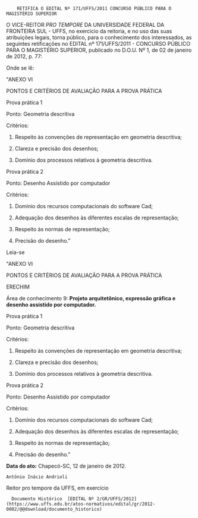         RETIFICA O EDITAL Nº 171/UFFS/2011 CONCURSO PÚBLICO PARA O MAGISTÉRIO SUPERIOR  

O VICE-REITOR *PRO TEMPORE* DA UNIVERSIDADE FEDERAL DA FRONTEIRA SUL - UFFS, no exercício da reitoria, e no uso das suas atribuições legais, torna público, para o conhecimento dos interessados, as seguintes retificações no EDITAL nº 171/UFFS/2011 - CONCURSO PÚBLICO PARA O MAGISTÉRIO SUPERIOR, publicado no D.O.U. Nº 1, de 02 de janeiro de 2012, p. 77:

 Onde se lê:

 "ANEXO VI

 PONTOS E CRITÉRIOS DE AVALIAÇÃO PARA A PROVA PRÁTICA

 Prova prática 1

 Ponto: Geometria descritiva

 Critérios:

 1. Respeito às convenções de representação em geometria descritiva;

 2. Clareza e precisão dos desenhos;

 3. Domínio dos processos relativos à geometria descritiva.

 Prova prática 2

 Ponto: Desenho Assistido por computador

 Critérios:

 1. Domínio dos recursos computacionais do software Cad;

 2. Adequação dos desenhos às diferentes escalas de representação;

 3. Respeito às normas de representação;

 4. Precisão do desenho."

 Leia-se

 "ANEXO VI

 PONTOS E CRITÉRIOS DE AVALIAÇÃO PARA A PROVA PRÁTICA

 ERECHIM

 Área de conhecimento 9: **Projeto arquitetônico, expressão gráfica e desenho assistido por computador.**

 Prova prática 1

 Ponto: Geometria descritiva

 Critérios:

 1. Respeito às convenções de representação em geometria descritiva;

 2. Clareza e precisão dos desenhos;

 3. Domínio dos processos relativos à geometria descritiva.

 Prova prática 2

 Ponto: Desenho Assistido por computador

 Critérios:

 1. Domínio dos recursos computacionais do software Cad;

 2. Adequação dos desenhos às diferentes escalas de representação;

 3. Respeito às normas de representação;

 4. Precisão do desenho."

  

   **Data do ato:** Chapecó-SC, 12 de janeiro de 2012.   
 

    Antônio Inácio Andrioli   
 Reitor pro tempore da UFFS, em exercício 

      Documento Histórico  [EDITAL Nº 2/GR/UFFS/2012](https://www.uffs.edu.br/atos-normativos/edital/gr/2012-0002/@@download/documento_historico)     
      